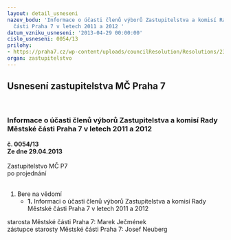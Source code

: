 ```yaml
---
layout: detail_usneseni
nazev_bodu: 'Informace o účasti členů výborů Zastupitelstva a komisí Rady Městské
  části Praha 7 v letech 2011 a 2012 '
datum_vzniku_usneseni: '2013-04-29 00:00:00'
cislo_usneseni: 0054/13
prilohy:
- https://praha7.cz/wp-content/uploads/councilResolution/Resolutions/23291/4-13-prehled_ucasti_komisi_a_vyboru_2011_2012__2_.pdf
organ: zastupitelstvo
---
```

<div id="ucUsn_pList" class="usn">
	<span><h2>Usnesení zastupitelstva MČ Praha 7 </h2>
<br></span><div class="standBody">
<span><h3>Informace o účasti členů výborů Zastupitelstva a komisí Rady Městské části Praha 7 v letech 2011 a 2012 </h3></span><div class="center">
		<strong>č. 0054/13</strong><br>
	</div>
<div class="center">
		<strong>Ze dne 29.04.2013</strong><br><br>
	</div>Zastupitelstvo MČ P7<br> po projednání<br><br><ol><li>Bere na vědomí<ul><li>
<strong>1.</strong> Informaci o účasti členů výborů Zastupitelstva a komisí Rady Městské části Praha 7 v letech 2011 a 2012 </li></ul>
</li></ol>starosta Městské části Praha 7: Marek Ječmének<br>zástupce starosty Městské části Praha 7: Josef Neuberg
</div>
</div>